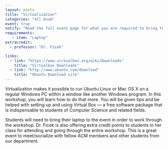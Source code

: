 ```yaml
---
layout: posts
title: "Virtualization"
categories: "all msum"
event: true
notify: "Read the full event page for what you are required to bring to the event."
requirements:
   - item: "Laptop"
extracredit:
  - professor: "Dr. Ficek"

links:
  - link: "https://www.virtualbox.org/wiki/Downloads"
    title: "Virtualbox Downloads"
  - link: "http://www.ubuntu.com/download"
    title: "Ubuntu Download site"
---
```

Virtualization makes it possible to run Ubuntu Linux or Mac OS X on a regular Windows PC within a window like another Windows program. In this workshop, you will learn how to do that more. You will be given tips and be helped with setting up and using Virtual Box — a free software package that is indispensable to students of Computer Science and related fields.



Students will need to bring their laptop to the event in order to work through the workshop.  Dr. Ficek is also offering extra credit points to students in her class for attending and going through the entire workshop.  This is a great event to meet/socialize with fellow ACM members and other students from our department.

